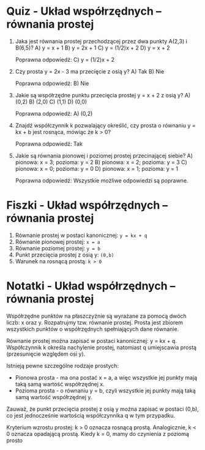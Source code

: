  # Quiz - Układ współrzędnych – równania prostej

1. Jaka jest równania prostej przechodzącej przez dwa punkty A(2,3) i B(6,5)?
A) y = x + 1
B) y = 2x + 1
C) y = (1/2)x + 2
D) y = x + 2

   Poprawna odpowiedź: C) y = (1/2)x + 2

2. Czy prosta y = 2x - 3 ma przecięcie z osią y?
A) Tak
B) Nie

   Poprawna odpowiedź: B) Nie

3. Jakie są współrzędne punktu przecięcia prostej y = x + 2 z osią y?
A) (0,2)
B) (2,0)
C) (1,1)
D) (0,0)

   Poprawna odpowiedź: A) (0,2)

4. Znajdź współczynnik k pozwalający określić, czy prosta o równaniu y = kx + b jest rosnąca, mówiąc że k > 0?

   Poprawna odpowiedź: Tak

5. Jakie są równania pionowej i poziomej prostej przecinającej siebie?
A) pionowa: x = 3; pozioma: y = 2
B) pionowa: x = 2; pozioma: y = 3
C) pionowa: x = 0; pozioma: y = 0
D) pionowa: x = 1; pozioma: y = 1

   Poprawna odpowiedź: Wszystkie możliwe odpowiedzi są poprawne.


# Fiszki - Układ współrzędnych – równania prostej

1. Równanie prostej w postaci kanonicznej: `y = kx + q`
2. Równanie pionowej prostej: `x = a`
3. Równanie poziomej prostej: `y = b`
4. Punkt przecięcia prostej z osią y: `(0,b)`
5. Warunek na rosnącą prostą: `k > 0`


# Notatki - Układ współrzędnych – równania prostej

Współrzędne punktów na płaszczyźnie są wyrażane za pomocą dwóch liczb: x oraz y. Rozpatrujmy tzw. równanie prostej. Prosta jest zbiorem wszystkich punktów o współrzędnych spełniających dane równanie.

Równanie prostej można zapisać w postaci kanonicznej: y = kx + q. Współczynnik k określa nachylenie prostej, natomiast q umiejscawia prostą (przesunięcie względem osi y).

Istnieją pewne szczególne rodzaje prostych:
- Pionowa prosta - ma ona postać x = a, a więc wszystkie jej punkty mają taką samą wartość współrzędnej x.
- Pozioma prosta - o równaniu y = b, czyli wszystkie jej punkty mają taką samą wartość współrzędnej y.

Zauważ, że punkt przecięcia prostej z osią y można zapisać w postaci (0,b), co jest jednocześnie wartością współczynnika q w tym przypadku.

Kryterium wzrostu prostej: k > 0 oznacza rosnącą prostą. Analogicznie, k < 0 oznacza opadającą prostą. Kiedy k = 0, mamy do czynienia z poziomą prosto